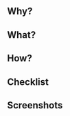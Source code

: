 <!--
Attach the Jira link if any.

[![Jira](https://img.shields.io/badge/Jira-NBB--xxx-2684FF.svg?logo=jira&style=plastic)](https://new-blockbros.atlassian.net/browse/NBB-xxx)
-->

## Why?

<!--
This section describes why we need the changes.
For example, you can describe a background, requests, or problems you want to solve.

> As a *type of user*, I want to *perform some task* so that I can *achieve some goal*.
-->

## What?

<!--
This section describes concisely what effects we will get by this PR.
-->

## How?

<!--
This section describes technical details about how the goal is achieved.
-->

## Checklist

<!--
This section shows what you confirmed for the changes.

They usually include acceptance criteria.
-->

## Screenshots

<!--
Attach screenshots or screencasts if any.
It is desirable to attach both versions of the before and the after.

![none](https://img.shields.io/badge/-None-inactive.svg)
-->
